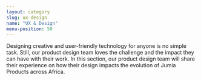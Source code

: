 ```yaml
---
layout: category
slug: ux-design
name: "UX & Design"
menu-position: 50
---
```


Designing creative and user-friendly technology for anyone is no simple task. Still, our product design team loves the challenge and the impact they can have with their work. In this section, our product design team will share their experience on how their design impacts the evolution of Jumia Products across Africa.

